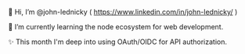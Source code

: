 👋 Hi, I’m @john-lednicky ( https://www.linkedin.com/in/john-lednicky/ )

🌱 I’m currently learning the node ecosystem for web development. 

✨ This month I'm deep into using OAuth/OIDC for API authorization.



<!---
https://gist.github.com/rxaviers/7360908 <-- emojis
--->
